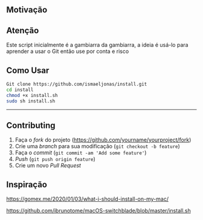## Motivação

## Atenção
Este script inicialmente é a gambiarra da gambiarra, a ideia é usá-lo para aprender a usar o Git então use por conta e risco

## Como Usar
```bash
Git clone https://github.com/ismaeljonas/install.git
cd install
chmod +x install.sh 
sudo sh install.sh
```


---
## Contributing

1. Faça o _fork_ do projeto (<https://github.com/yourname/yourproject/fork>)
2. Crie uma _branch_ para sua modificação (`git checkout -b feature`)
3. Faça o _commit_ (`git commit -am 'Add some feature'`)
4. _Push_ (`git push origin feature`)
5. Crie um novo _Pull Request_

## Inspiração
https://gomex.me/2020/01/03/what-i-should-install-on-my-mac/


https://github.com/ibrunotome/macOS-switchblade/blob/master/install.sh